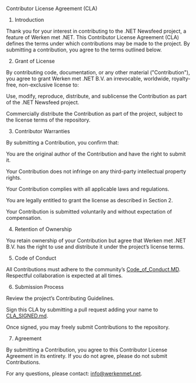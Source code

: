 Contributor License Agreement (CLA)

1. Introduction

Thank you for your interest in contributing to the .NET Newsfeed project, a feature of Werken met .NET. This Contributor License Agreement (CLA) defines the terms under which contributions may be made to the project. By submitting a contribution, you agree to the terms outlined below.

2. Grant of License

By contributing code, documentation, or any other material ("Contribution"), you agree to grant Werken met .NET B.V. an irrevocable, worldwide, royalty-free, non-exclusive license to:

Use, modify, reproduce, distribute, and sublicense the Contribution as part of the .NET Newsfeed project.

Commercially distribute the Contribution as part of the project, subject to the license terms of the repository.

3. Contributor Warranties

By submitting a Contribution, you confirm that:

You are the original author of the Contribution and have the right to submit it.

Your Contribution does not infringe on any third-party intellectual property rights.

Your Contribution complies with all applicable laws and regulations.

You are legally entitled to grant the license as described in Section 2.

Your Contribution is submitted voluntarily and without expectation of compensation.

4. Retention of Ownership

You retain ownership of your Contribution but agree that Werken met .NET B.V. has the right to use and distribute it under the project’s license terms.

5. Code of Conduct

All Contributions must adhere to the community’s [Code_of_Conduct.MD](CODE_OF_CONDUCT.md). Respectful collaboration is expected at all times.

6. Submission Process

Review the project’s Contributing Guidelines.

Sign this CLA by submitting a pull request adding your name to [CLA_SIGNED.md](CLA_SINGED.MD).

Once signed, you may freely submit Contributions to the repository.

7. Agreement

By submitting a Contribution, you agree to this Contributor License Agreement in its entirety. If you do not agree, please do not submit Contributions.

For any questions, please contact: info@werkenmet.net.
